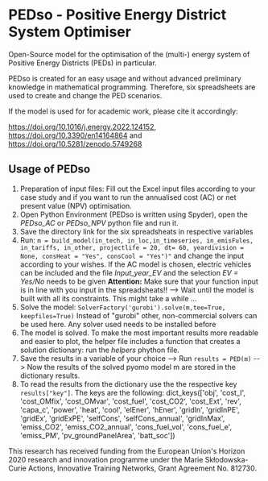 # PEDso - Positive Energy District System Optimiser

Open-Source model for the optimisation of the (multi-) energy system of Positive Energy Districts (PEDs) in particular.

PEDso is created for an easy usage and without advanced preliminary knowledge in mathematical programming. Therefore, six spreadsheets are used to create and change the PED scenarios.

If the model is used for for academic work, please cite it accordingly:

https://doi.org/10.1016/j.energy.2022.124152, https://doi.org/10.3390/en14164864 and https://doi.org/10.5281/zenodo.5749268


## Usage of PEDso

1. Preparation of input files: Fill out the Excel input files according to your case study and if you want to run the annualised cost (AC) or net present value (NPV) optimisation.
2. Open Python Environment (PEDso is written using Spyder), open the *PEDso_AC* or *PEDso_NPV* python file and run it.
3. Save the directory link for the six spreadsheats in respective variables
4. Run: `m = build_model(in_tech, in_loc,in_timeseries, in_emisFules, in_tariffs, in_other, projectlife = 20, dt= 60, yeardivision = None, consHeat = "Yes", consCool = "Yes")"` and change the input according to your wishes. If the AC model is chosen, electric vehicles can be included and the file *Input_year_EV* and the selection *EV = Yes/No* needs to be given  **Attention:** Make sure that your function input is in line with you input in the spreadsheats!! --> Wait until the model is built with all its constraints. This might take a while ...
5. Solve the model: `SolverFactory('gurobi').solve(m,tee=True, keepfiles=True)` Instead of "gurobi" other, non-commercial solvers can be used here. Any solver used needs to be installed before
6. The model is solved. To make the most important results more readable and easier to plot, the helper file includes a function that creates a solution dictionary: run the *helpers* phython file.
7. Save the results in a variable of your choice --> Run `results = PED(m)` --> Now the results of the solved pyomo model m are stored in the dictionary results. 
8. To read the results from the dictionary use the the respective key `results["key"]`. The keys are the following: dict_keys(['obj', 'cost_I', 'cost_OMfix', 'cost_OMvar', 'cost_fuel', 'cost_CO2', 'cost_Ext', 'rev', 'capa_c', 'power', 'heat', 'cool', 'elEner', 'hEner', 'gridIn', 'gridInPE', 'gridEx', 'gridExPE', 'selfCons', 'selfCons_annual', 'gridInMax', 'emiss_CO2', 'emiss_CO2_annual', 'cons_fuel_vol', 'cons_fuel_e', 'emiss_PM', 'pv_groundPanelArea', 'batt_soc'])



This research has received funding from the European Union's Horizon 2020 research and innovation programme under the Marie Skłodowska-Curie Actions, Innovative Training Networks, Grant Agreement No. 812730.
